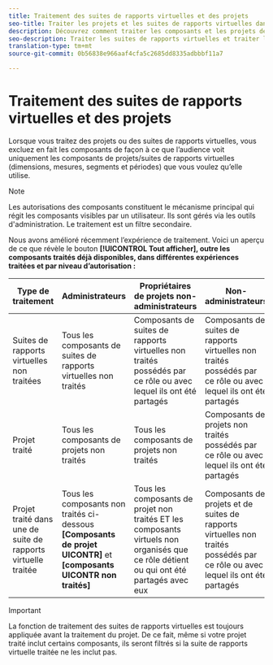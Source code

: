 ```yaml
---
title: Traitement des suites de rapports virtuelles et des projets
seo-title: Traiter les projets et les suites de rapports virtuelles dans Analysis Workspace
description: Découvrez comment traiter les composants et les projets de la suite de rapports virtuelle
seo-description: Traiter les suites de rapports virtuelles et traiter les projets
translation-type: tm+mt
source-git-commit: 0b56838e966aaf4cfa5c2685dd8335adbbbf11a7

---
```



# Traitement des suites de rapports virtuelles et des projets

Lorsque vous traitez des projets ou des suites de rapports virtuelles, vous excluez en fait les composants de façon à ce que l’audience voit uniquement les composants de projets/suites de rapports virtuelles (dimensions, mesures, segments et périodes) que vous voulez qu’elle utilise.

>[!Note]
>Les autorisations des composants constituent le mécanisme principal qui régit les composants visibles par un utilisateur. Ils sont gérés via les outils d'administration. Le traitement est un filtre secondaire.

Nous avons amélioré récemment l’expérience de traitement. Voici un aperçu de ce que révèle le bouton **[!UICONTROL Tout afficher], outre les composants traités déjà disponibles, dans différentes expériences traitées et par niveau d’autorisation :**

| Type de traitement | Administrateurs | Propriétaires de projets non-administrateurs | Non-administrateurs |
|---|---|---|---|
| Suites de rapports virtuelles non traitées | Tous les composants de suites de rapports virtuelles non traités | Composants de suites de rapports virtuelles non traités possédés par ce rôle ou avec lequel ils ont été partagés | Composants de suites de rapports virtuelles non traités possédés par ce rôle ou avec lequel ils ont été partagés |
| Projet traité | Tous les composants de projets non traités | Tous les composants de projets non traités | Composants de projets non traités possédés par ce rôle ou avec lequel ils ont été partagés |
| Projet traité dans une de suite de rapports virtuelle traitée | Tous les composants non traités ci-dessous **[Composants de projet UICONTR]** et **[composants UICONTR non traités]** | Tous les composants de projet non traités ET les composants virtuels non organisés que ce rôle détient ou qui ont été partagés avec eux | Composants de projets et de suites de rapports virtuelles non traités possédés par ce rôle ou avec lequel ils ont été partagés |

>[!IMPORTANT]
>La fonction de traitement des suites de rapports virtuelles est toujours appliquée avant la traitement du projet. De ce fait, même si votre projet traité inclut certains composants, ils seront filtrés si la suite de rapports virtuelle traitée ne les inclut pas.
